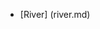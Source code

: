 <!-- 
* [Home](/)
* [About](about.md)
* [Projects](projects.md)
* [Contact](contact.md) 
-->

* [River] (river.md)

